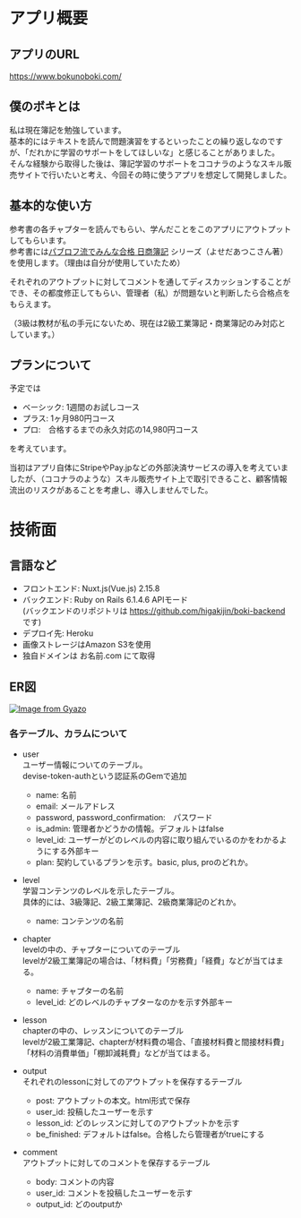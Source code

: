 # アプリ概要
## アプリのURL
https://www.bokunoboki.com/

##  僕のボキとは
私は現在簿記を勉強しています。  
基本的にはテキストを読んで問題演習をするといったことの繰り返しなのですが、「だれかに学習のサポートをしてほしいな」と感じることがありました。  
そんな経験から取得した後は、簿記学習のサポートをココナラのようなスキル販売サイトで行いたいと考え、今回その時に使うアプリを想定して開発しました。

## 基本的な使い方
参考書の各チャプターを読んでもらい、学んだことをこのアプリにアウトプットしてもらいます。  
参考書には[パブロフ流でみんな合格 日商簿記](https://www.amazon.co.jp/%E7%B0%BF%E8%A8%98%E6%95%99%E7%A7%91%E6%9B%B8-%E3%83%91%E3%83%96%E3%83%AD%E3%83%95%E6%B5%81%E3%81%A7%E3%81%BF%E3%82%93%E3%81%AA%E5%90%88%E6%A0%BC-%E6%97%A5%E5%95%86%E7%B0%BF%E8%A8%982%E7%B4%9A-%E5%95%86%E6%A5%AD%E7%B0%BF%E8%A8%98-2021%E5%B9%B4%E5%BA%A6%E7%89%88/dp/4798168475/?_encoding=UTF8&pd_rd_w=VPQT4&pf_rd_p=0bb824f3-323d-45b0-8a2a-126f1b7fc966&pf_rd_r=1JW3NRQYQV8EH42F11XV&pd_rd_r=4af0a16b-2d83-4cd8-9bc5-de497d3b003b&pd_rd_wg=rhmD9&ref_=pd_gw_ci_mcx_mr_hp_atf_m)
シリーズ（よせだあつこさん著）を使用します。（理由は自分が使用していたため）  
 
それぞれのアウトプットに対してコメントを通してディスカッションすることができ、その都度修正してもらい、管理者（私）が問題ないと判断したら合格点をもらえます。  

（3級は教材が私の手元にないため、現在は2級工業簿記・商業簿記のみ対応としています。）

## プランについて
予定では
- ベーシック: 1週間のお試しコース
- プラス: 1ヶ月980円コース
- プロ:　合格するまでの永久対応の14,980円コース

を考えています。

当初はアプリ自体にStripeやPay.jpなどの外部決済サービスの導入を考えていましたが、（ココナラのような）スキル販売サイト上で取引できること、顧客情報流出のリスクがあることを考慮し、導入しませんでした。

# 技術面
## 言語など
- フロントエンド: Nuxt.js(Vue.js) 2.15.8
- バックエンド: Ruby on Rails 6.1.4.6 APIモード  
  (バックエンドのリポジトリは https://github.com/higakijin/boki-backend です)
- デプロイ先: Heroku
- 画像ストレージはAmazon S3を使用
- 独自ドメインは お名前.com にて取得

## ER図
[![Image from Gyazo](https://i.gyazo.com/30ca8ddf1107143959c09c2ecfb8051f.png)](https://gyazo.com/30ca8ddf1107143959c09c2ecfb8051f)

### 各テーブル、カラムについて
- user  
  ユーザー情報についてのテーブル。  
  devise-token-authという認証系のGemで追加
  - name: 名前
  - email: メールアドレス
  - password, password_confirmation:　パスワード
  - is_admin: 管理者かどうかの情報。デフォルトはfalse
  - level_id: ユーザーがどのレベルの内容に取り組んでいるのかをわかるようにする外部キー
  - plan: 契約しているプランを示す。basic, plus, proのどれか。

- level  
学習コンテンツのレベルを示したテーブル。  
具体的には、3級簿記、2級工業簿記、2級商業簿記のどれか。
  - name: コンテンツの名前

- chapter  
levelの中の、チャプターについてのテーブル  
levelが2級工業簿記の場合は、「材料費」「労務費」「経費」などが当てはまる。
  - name: チャプターの名前
  - level_id: どのレベルのチャプターなのかを示す外部キー

- lesson  
  chapterの中の、レッスンについてのテーブル  
  levelが2級工業簿記、chapterが材料費の場合、「直接材料費と間接材料費」「材料の消費単価」「棚卸減耗費」などが当てはまる。

- output  
  それぞれのlessonに対してのアウトプットを保存するテーブル
  - post: アウトプットの本文。html形式で保存
  - user_id: 投稿したユーザーを示す
  - lesson_id: どのレッスンに対してのアウトプットかを示す
  - be_finished: デフォルトはfalse。合格したら管理者がtrueにする

- comment  
  アウトプットに対してのコメントを保存するテーブル  
  - body: コメントの内容
  - user_id: コメントを投稿したユーザーを示す
  - output_id: どのoutputか